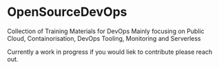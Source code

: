 # OpenSourceDevOps
Collection of Training Materials for DevOps Mainly focusing on Public Cloud, Containorisation, DevOps Tooling, Monitoring and Serverless

Currently a work in progress if you would liek to contribute please reach out.
